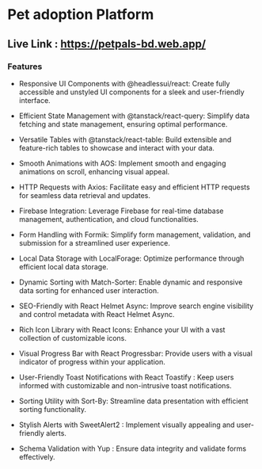 # Pet adoption Platform 

## Live Link : https://petpals-bd.web.app/

### Features

- Responsive UI Components with @headlessui/react: Create fully accessible and unstyled UI components for a sleek and user-friendly interface.

- Efficient State Management with @tanstack/react-query: Simplify data fetching and state management, ensuring optimal performance.

- Versatile Tables with @tanstack/react-table: Build extensible and feature-rich tables to showcase and interact with your data.

- Smooth Animations with AOS: Implement smooth and engaging animations on scroll, enhancing visual appeal.

- HTTP Requests with Axios: Facilitate easy and efficient HTTP requests for seamless data retrieval and updates.

- Firebase Integration: Leverage Firebase for real-time database management, authentication, and cloud functionalities.

- Form Handling with Formik: Simplify form management, validation, and submission for a streamlined user experience.

- Local Data Storage with LocalForage: Optimize performance through efficient local data storage.

- Dynamic Sorting with Match-Sorter: Enable dynamic and responsive data sorting for enhanced user interaction.

- SEO-Friendly with React Helmet Async: Improve search engine visibility and control metadata with React Helmet Async.

- Rich Icon Library with React Icons: Enhance your UI with a vast collection of customizable icons.

- Visual Progress Bar with React Progressbar: Provide users with a visual indicator of progress within your application.

- User-Friendly Toast Notifications with React Toastify : Keep users informed with customizable and non-intrusive toast notifications.

- Sorting Utility with Sort-By: Streamline data presentation with efficient sorting functionality.

- Stylish Alerts with SweetAlert2 : Implement visually appealing and user-friendly alerts.

- Schema Validation with Yup : Ensure data integrity and validate forms effectively.

